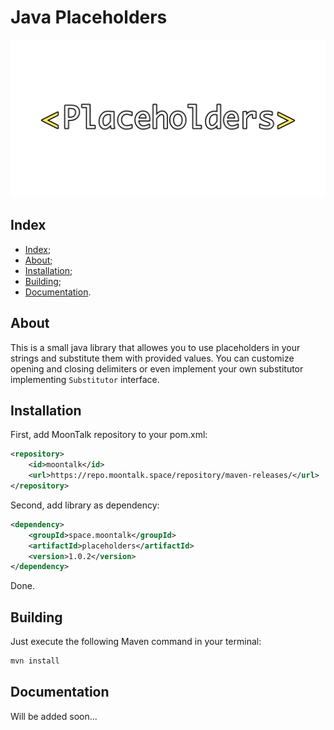 # Java Placeholders

![Logo](/images/logo.png)

## Index

- [Index](#index);
- [About](#about);
- [Installation](#installation);
- [Building](#building);
- [Documentation](#documentation).

## About

This is a small java library that allowes you to use placeholders in your strings
and substitute them with provided values. You can customize opening and closing 
delimiters or even implement your own substitutor implementing `Substitutor` interface.

## Installation

First, add MoonTalk repository to your pom.xml:

```xml
<repository>
    <id>moontalk</id>
    <url>https://repo.moontalk.space/repository/maven-releases/</url>
</repository>
```

Second, add library as dependency:

```xml
<dependency>
    <groupId>space.moontalk</groupId>
    <artifactId>placeholders</artifactId>
    <version>1.0.2</version>
</dependency>
```

Done.

## Building

Just execute the following Maven command in your terminal:

```bash
mvn install
```

## Documentation

Will be added soon...
